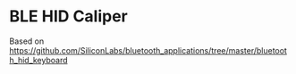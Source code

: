 # BLE HID Caliper

Based on https://github.com/SiliconLabs/bluetooth_applications/tree/master/bluetooth_hid_keyboard
